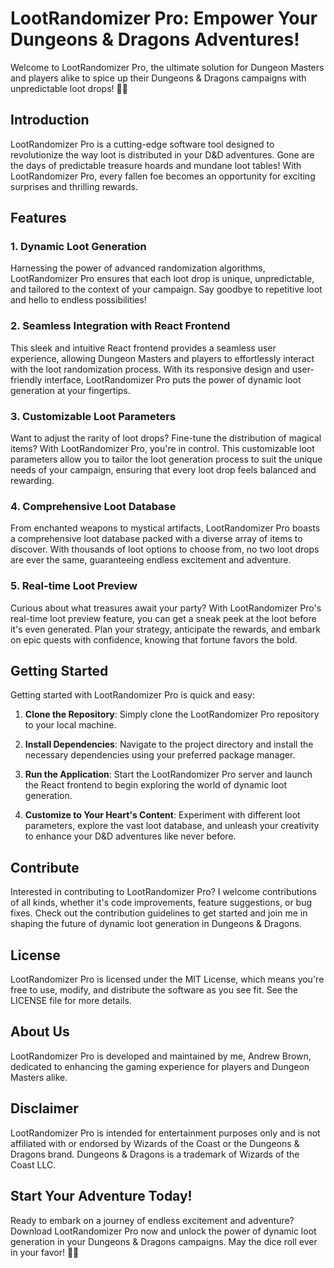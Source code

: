 # LootRandomizer Pro: Empower Your Dungeons & Dragons Adventures!

Welcome to LootRandomizer Pro, the ultimate solution for Dungeon Masters and players alike to spice up their Dungeons & Dragons campaigns with unpredictable loot drops! 🎲✨

## Introduction

LootRandomizer Pro is a cutting-edge software tool designed to revolutionize the way loot is distributed in your D&D adventures. Gone are the days of predictable treasure hoards and mundane loot tables! With LootRandomizer Pro, every fallen foe becomes an opportunity for exciting surprises and thrilling rewards.

## Features

### 1. Dynamic Loot Generation

Harnessing the power of advanced randomization algorithms, LootRandomizer Pro ensures that each loot drop is unique, unpredictable, and tailored to the context of your campaign. Say goodbye to repetitive loot and hello to endless possibilities!

### 2. Seamless Integration with React Frontend

This sleek and intuitive React frontend provides a seamless user experience, allowing Dungeon Masters and players to effortlessly interact with the loot randomization process. With its responsive design and user-friendly interface, LootRandomizer Pro puts the power of dynamic loot generation at your fingertips.

### 3. Customizable Loot Parameters

Want to adjust the rarity of loot drops? Fine-tune the distribution of magical items? With LootRandomizer Pro, you're in control. This customizable loot parameters allow you to tailor the loot generation process to suit the unique needs of your campaign, ensuring that every loot drop feels balanced and rewarding.

### 4. Comprehensive Loot Database

From enchanted weapons to mystical artifacts, LootRandomizer Pro boasts a comprehensive loot database packed with a diverse array of items to discover. With thousands of loot options to choose from, no two loot drops are ever the same, guaranteeing endless excitement and adventure.

### 5. Real-time Loot Preview

Curious about what treasures await your party? With LootRandomizer Pro's real-time loot preview feature, you can get a sneak peek at the loot before it's even generated. Plan your strategy, anticipate the rewards, and embark on epic quests with confidence, knowing that fortune favors the bold.

## Getting Started

Getting started with LootRandomizer Pro is quick and easy:

1. **Clone the Repository**: Simply clone the LootRandomizer Pro repository to your local machine.

2. **Install Dependencies**: Navigate to the project directory and install the necessary dependencies using your preferred package manager.

3. **Run the Application**: Start the LootRandomizer Pro server and launch the React frontend to begin exploring the world of dynamic loot generation.

4. **Customize to Your Heart's Content**: Experiment with different loot parameters, explore the vast loot database, and unleash your creativity to enhance your D&D adventures like never before.

## Contribute

Interested in contributing to LootRandomizer Pro? I welcome contributions of all kinds, whether it's code improvements, feature suggestions, or bug fixes. Check out the contribution guidelines to get started and join me in shaping the future of dynamic loot generation in Dungeons & Dragons.

## License

LootRandomizer Pro is licensed under the MIT License, which means you're free to use, modify, and distribute the software as you see fit. See the LICENSE file for more details.

## About Us

LootRandomizer Pro is developed and maintained by me, Andrew Brown, dedicated to enhancing the gaming experience for players and Dungeon Masters alike.

## Disclaimer

LootRandomizer Pro is intended for entertainment purposes only and is not affiliated with or endorsed by Wizards of the Coast or the Dungeons & Dragons brand. Dungeons & Dragons is a trademark of Wizards of the Coast LLC.

## Start Your Adventure Today!

Ready to embark on a journey of endless excitement and adventure? Download LootRandomizer Pro now and unlock the power of dynamic loot generation in your Dungeons & Dragons campaigns. May the dice roll ever in your favor! 🎲✨